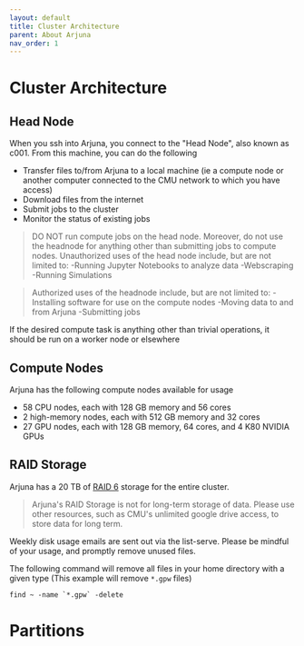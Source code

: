 ```yaml
---
layout: default
title: Cluster Architecture
parent: About Arjuna
nav_order: 1
---
```


# Cluster Architecture

## Head Node

When you ssh into Arjuna, you connect to the "Head Node", also known as c001. From this machine, you
can do the following

- Transfer files to/from Arjuna to a local machine (ie a compute node or another computer connected to the CMU network to which you have access)
- Download files from the internet
- Submit jobs to the cluster
- Monitor the status of existing jobs

> DO NOT run compute jobs on the head node. Moreover, do not use the headnode for anything other than submitting jobs to compute nodes. Unauthorized uses of the head node include, but are not limited to:
>-Running Jupyter Notebooks to analyze data
>-Webscraping
>-Running Simulations

>Authorized uses of the headnode include, but are not limited to:
>-Installing software for use on the compute nodes
>-Moving data to and from Arjuna
>-Submitting jobs

If the desired compute task is anything other than trivial operations, it should be run on a worker node or elsewhere

## Compute Nodes

Arjuna has the following compute nodes available for usage

- 58 CPU nodes, each with 128 GB memory and 56 cores
- 2 high-memory nodes, each with 512 GB memory and 32 cores
- 27 GPU nodes, each with 128 GB memory, 64 cores, and 4 K80 NVIDIA GPUs

## RAID Storage

Arjuna has a 20 TB of [RAID 6] storage for the entire cluster. 

> Arjuna's RAID Storage is not for long-term storage of data. Please use other resources, such as CMU's unlimited google drive access, to store data for long term.

[RAID 6]: https://en.wikipedia.org/wiki/Standard_RAID_levels#RAID_6

Weekly disk usage emails are sent out via the list-serve. Please be mindful
of your usage, and promptly remove unused files.

The following command will remove all files in your home directory with a given
type (This example will remove `*.gpw` files)

```shell
find ~ -name `*.gpw` -delete
```

# Partitions
